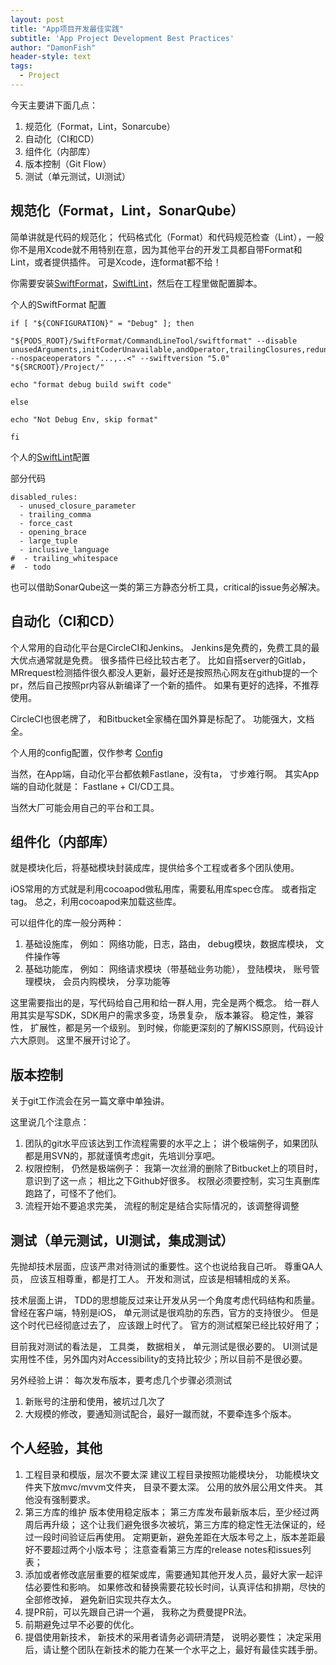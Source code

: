 ```yaml
---
layout: post
title: "App项目开发最佳实践"
subtitle: 'App Project Development Best Practices'
author: "DamonFish"
header-style: text
tags:
  - Project
---
```

今天主要讲下面几点：

1. 规范化（Format，Lint，Sonarcube）
2. 自动化（CI和CD）
3. 组件化（内部库）
4. 版本控制（Git Flow）
5. 测试（单元测试，UI测试）

## 规范化（Format，Lint，SonarQube）

简单讲就是代码的规范化；
代码格式化（Format）和代码规范检查（Lint），一般你不是用Xcode就不用特别在意，因为其他平台的开发工具都自带Format和Lint，或者提供插件。
可是Xcode，连format都不给！ 

你需要安装[SwiftFormat](https://github.com/nicklockwood/SwiftFormat)，[SwiftLint](https://github.com/realm/SwiftLint)，然后在工程里做配置脚本。

个人的SwiftFormat 配置
```
if [ "${CONFIGURATION}" = "Debug" ]; then

"${PODS_ROOT}/SwiftFormat/CommandLineTool/swiftformat" --disable unusedArguments,initCoderUnavailable,andOperator,trailingClosures,redundantReturn --nospaceoperators "...,..<" --swiftversion "5.0" "${SRCROOT}/Project/"

echo "format debug build swift code"

else

echo "Not Debug Env, skip format"

fi
```

个人的[SwiftLint](https://gist.github.com/DamonFish/df081b716551cc2c2377ea3a186d1ecd)配置

部分代码
```
disabled_rules:
  - unused_closure_parameter
  - trailing_comma 
  - force_cast
  - opening_brace
  - large_tuple
  - inclusive_language
#  - trailing_whitespace
#  - todo
```

也可以借助SonarQube这一类的第三方静态分析工具，critical的issue务必解决。

## 自动化（CI和CD）

个人常用的自动化平台是CircleCI和Jenkins。
Jenkins是免费的，免费工具的最大优点通常就是免费。 很多插件已经比较古老了。 比如自搭server的Gitlab， MRrequest检测插件很久都没人更新，最好还是按照热心网友在github提的一个pr，然后自己按照pr内容从新编译了一个新的插件。
如果有更好的选择，不推荐使用。

CircleCI也很老牌了， 和Bitbucket全家桶在国外算是标配了。
功能强大，文档全。

个人用的config配置，仅作参考
[Config](https://gist.github.com/DamonFish/5fada002fa6dd045822ccb69e496f044)

当然，在App端，自动化平台都依赖Fastlane，没有ta， 寸步难行啊。
其实App端的自动化就是：
Fastlane + CI/CD工具。

当然大厂可能会用自己的平台和工具。

## 组件化（内部库）

就是模块化后，将基础模块封装成库，提供给多个工程或者多个团队使用。

iOS常用的方式就是利用cocoapod做私用库，需要私用库spec仓库。 或者指定tag。
总之，利用cocoapod来加载这些库。

可以组件化的库一般分两种：

1. 基础设施库， 例如： 网络功能，日志，路由， debug模块，数据库模块， 文件操作等
2. 基础功能库， 例如： 网络请求模块（带基础业务功能）， 登陆模块， 账号管理模块， 会员内购模块， 分享功能等

这里需要指出的是，写代码给自己用和给一群人用，完全是两个概念。
给一群人用其实是写SDK，SDK用户的需求多变，场景复杂， 版本兼容。 稳定性，兼容性， 扩展性，都是另一个级别。 
到时候，你能更深刻的了解KISS原则，代码设计六大原则。
这里不展开讨论了。

## 版本控制

关于git工作流会在另一篇文章中单独讲。

这里说几个注意点：

1. 团队的git水平应该达到工作流程需要的水平之上；
讲个极端例子，如果团队都是用SVN的，那就谨慎考虑git，先培训分享吧。
2. 权限控制，
仍然是极端例子： 我第一次丝滑的删除了Bitbucket上的项目时， 意识到了这一点； 相比之下Github好很多。
权限必须要控制，实习生真删库跑路了，可怪不了他们。
3. 流程开始不要追求完美， 流程的制定是结合实际情况的，该调整得调整

## 测试（单元测试，UI测试，集成测试）

先抛却技术层面，应该严肃对待测试的重要性。这个也说给我自己听。
尊重QA人员， 应该互相尊重，都是打工人。 开发和测试，应该是相辅相成的关系。

技术层面上讲， TDD的思想能反过来让开发从另一个角度考虑代码结构和质量。 
曾经在客户端，特别是iOS， 单元测试是很鸡肋的东西，官方的支持很少。
但是这个时代已经彻底过去了， 应该跟上时代了。 官方的测试框架已经比较好用了；

目前我对测试的看法是， 
工具类， 数据相关， 单元测试是很必要的。
UI测试是实用性不佳，另外国内对Accessibility的支持比较少；所以目前不是很必要。

另外经验上讲：
每次发布版本，要考虑几个步骤必须测试

1. 新账号的注册和使用，被坑过几次了
2. 大规模的修改，要通知测试配合，最好一蹴而就，不要牵连多个版本。

## 个人经验，其他

1. 工程目录和模版，层次不要太深
建议工程目录按照功能模块分， 功能模块文件夹下放mvc/mvvm文件夹， 目录不要太深。 公用的放外层公用文件夹。 其他没有强制要求。
2. 第三方库的维护
版本使用稳定版本；
第三方库发布最新版本后，至少经过两周后再升级； 这个让我们避免很多次被坑，第三方库的稳定性无法保证的，经过一段时间验证后再使用。
定期更新，避免差距在大版本号之上，版本差距最好不要超过两个小版本号；
注意查看第三方库的release notes和issues列表；
3. 添加或者修改底层重要的框架或库，需要通知其他开发人员，最好大家一起评估必要性和影响。 如果修改和替换需要花较长时间，认真评估和排期，尽快的全部修改掉， 避免新旧实现共存太久。
4. 提PR前，可以先跟自己讲一个遍， 我称之为费曼提PR法。
5. 前期避免过早不必要的优化。  
6. 提倡使用新技术， 新技术的采用者请务必调研清楚， 说明必要性； 决定采用后，请让整个团队在新技术的能力在某一个水平之上，最好有最佳实践手册。
